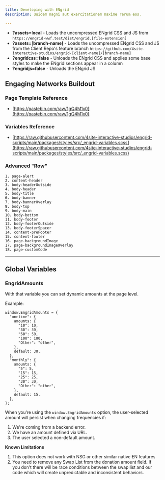 ```yaml
---
title: Developing with ENgrid
description: Quidem magni aut exercitationem maxime rerum eos.

---
```


* **?assets=local** - Loads the uncompressed ENgrid CSS and JS from `https://engrid-wwf.test/dist/engrid.[file-extension]`
* **?assets=[branch-name]** - Loads the uncompressed ENgrid CSS and JS from the Client Repo's feature branch `https://github.com/4site-interactive-studios/engrid-[client-name]/[branch-name]`
* **?engridcss=false** - Unloads the ENgrid CSS and applies some base styles to make the ENgrid sections appear in a column
* **?engridjs=false** - Unloads the ENgrid JS


## Engaging Networks Buildout

### Page Template Reference

* [https://pastebin.com/raw/1gQ4M1x0](https://pastebin.com/raw/1gQ4M1x0)


### Variables Reference

* [https://raw.githubusercontent.com/4site-interactive-studios/engrid-scripts/main/packages/styles/src/_engrid-variables.scss](https://raw.githubusercontent.com/4site-interactive-studios/engrid-scripts/main/packages/styles/src/_engrid-variables.scss)


### Advanced "Row"
```shell
1. page-alert
2. content-header
3. body-headerOutside
4. body-header
5. body-title
6. body-banner
7. body-bannerOverlay
8. body-top
9. body-main
10. body-bottom
11. body-footer
12. body-footerOutside
13. body-footerSpacer
14. content-preFooter
15. content-footer
16. page-backgroundImage
17. page-backgroundImageOverlay
18. page-customCode
```

---
## Global Variables

### EngridAmounts 

With that variable you can set dynamic amounts at the page level.

Example:

```
window.EngridAmounts = {
  "onetime": {
    amounts: {
      "10": 10,
      "30": 30,
      "50": 50,
      "100": 100,
      "Other": "other",
    },
    default: 30,
  },
  "monthly": {
    amounts: {
      "5": 5,
      "15": 15,
      "25": 25,
      "30": 30,
      "Other": "other",
    },
    default: 15,
  },
};
```

When you're using the `window.EngridAmounts` option, the user-selected amount will persist when changing frequencies if:

1. We're coming from a backend error.
2. We have an amount defined via URL.
3. The user selected a non-default amount.

**Known Limitations**

1. This option does not work with NSG or other similar native EN features
2. You need to remove any Swap List from the donation amount field. If you don't there will be race conditions between the swap list and our code which will create unpredictable and inconsistent behaviors.

